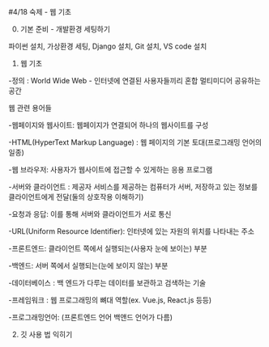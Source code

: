 #4/18 숙제 - 웹 기초


0. 기본 준비 - 개발환경 세팅하기

파이썬 설치, 가상환경 세팅, Django 설치, Git 설치, VS code 설치

1. 웹 기초

-정의 : World Wide Web - 인터넷에 연결된 사용자들끼리 혼합 멀티미디어 공유하는 공간

웹 관련 용어들

-웹페이지와 웹사이트: 웹페이지가 연결되어 하나의 웹사이트를 구성

-HTML(HyperText Markup Language) : 웹 페이지의 기본 토대(프로그래밍 언어의 일종)

-웹 브라우저: 사용자가 웹사이트에 접근할 수 있게하는 응용 프로그램

-서버와 클라이언트 : 제공자 서비스를 제공하는 컴퓨터가 서버, 저장하고 있는 정보를 클라이언트에게 전달(둘의 상호작용 이해하기)

-요청과 응답: 이를 통해 서버와 클라이언트가 서로 통신

-URL(Uniform Resource Identifier): 인터넷에 있는 자원의 위치를 나타내는 주소

-프론트엔드: 클라이언트 쪽에서 실행되는(사용자 눈에 보이는) 부분

-백엔드: 서버 쪽에서 실행되는(눈에 보이지 않는) 부분 

-데이터베이스 : 백 엔드가 다루는 데이터를 보관하고 검색하는 기술

-프레임워크 : 웹 프로그래밍의 뼈대 역할(ex. Vue.js, React.js 등등)

-프로그래밍언어: (프론트엔드 언어 백앤드 언어가 다름)

2. 깃 사용 법 익히기





